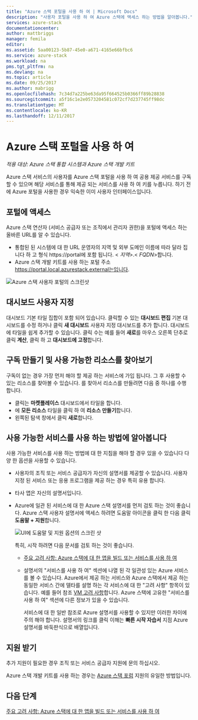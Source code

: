 ```yaml
---
title: "Azure 스택 포털을 사용 하 여 | Microsoft Docs"
description: "사용자 포털을 사용 하 여 Azure 스택에 액세스 하는 방법을 알아봅니다."
services: azure-stack
documentationcenter: 
author: mattbriggs
manager: femila
editor: 
ms.assetid: 5aa00123-5b87-45e0-a671-4165e66bfbc6
ms.service: azure-stack
ms.workload: na
pms.tgt_pltfrm: na
ms.devlang: na
ms.topic: article
ms.date: 09/25/2017
ms.author: mabrigg
ms.openlocfilehash: 7c34d7a225be63da95f664525b0366ff89b28838
ms.sourcegitcommit: a5f16c1e2e0573204581c072cf7d237745ff98dc
ms.translationtype: MT
ms.contentlocale: ko-KR
ms.lasthandoff: 12/11/2017
---
```

# <a name="using-the-azure-stack-portal"></a>Azure 스택 포털을 사용 하 여

*적용 대상: Azure 스택 통합 시스템과 Azure 스택 개발 키트*

Azure 스택 서비스의 사용자를 Azure 스택 포털을 사용 하 여 공용 제공 서비스를 구독할 수 있으며 해당 서비스를 통해 제공 되는 서비스를 사용 하 여 키를 누릅니다. 하기 전에 Azure 포털을 사용한 경우 익숙한 이미 사용자 인터페이스입니다.

## <a name="access-the-portal"></a>포털에 액세스

Azure 스택 연산자 (서비스 공급자 또는 조직에서 관리자 권한)을 포털에 액세스 하는 올바른 URL를 알 수 있습니다. 

- 통합된 된 시스템에 대 한 URL 운영자의 지역 및 외부 도메인 이름에 따라 달라 집니다 하 고 형식 https://portal에 포함 됩니다. &lt; *지역*&gt;.&lt; *FQDN*&gt;합니다.
- Azure 스택 개발 키트를 사용 하는 포털 주소 https://portal.local.azurestack.external는입니다.

![Azure 스택 사용자 포털의 스크린샷](media/azure-stack-use-portal/UserPortal.png)

## <a name="customize-the-dashboard"></a>대시보드 사용자 지정

대시보드 기본 타일 집합이 포함 되어 있습니다. 클릭할 수 있는 **대시보드 편집** 기본 대시보드를 수정 하거나 클릭 **새 대시보드** 사용자 지정 대시보드를 추가 합니다. 대시보드에 타일을 쉽게 추가할 수 있습니다. 클릭 수는 예를 들어 **새로**를 마우스 오른쪽 단추로 클릭 **계산**, 클릭 하 고 **대시보드에 고정**합니다.

## <a name="create-subscription-and-browse-available-resources"></a>구독 만들기 및 사용 가능한 리소스를 찾아보기
 
구독이 없는 경우 가장 먼저 해야 할 제공 하는 서비스에 가입 됩니다. 그 후 사용할 수 있는 리소스를 찾아볼 수 있습니다. 를 찾아서 리소스를 만들려면 다음 중 하나를 수행 합니다.

- 클릭는 **마켓플레이스** 대시보드에서 타일을 합니다. 
- 에 **모든 리소스** 타일을 클릭 하 여 **리소스 만들기**합니다.
- 왼쪽된 탐색 창에서 클릭 **새로**합니다.

## <a name="learn-how-to-use-available-services"></a>사용 가능한 서비스를 사용 하는 방법에 알아봅니다

사용 가능한 서비스를 사용 하는 방법에 대 한 지침을 해야 할 경우 있을 수 있습니다 다양 한 옵션을 사용할 수 있습니다.

- 사용자의 조직 또는 서비스 공급자가 자신의 설명서를 제공할 수 있습니다. 사용자 지정 된 서비스 또는 응용 프로그램을 제공 하는 경우 특히 유용 합니다.
- 타사 앱은 자신의 설명서입니다.
- Azure에 일관 된 서비스에 대 한 Azure 스택 설명서를 먼저 검토 하는 것이 좋습니다. Azure 스택 사용자 설명서에 액세스 하려면 도움말 아이콘을 클릭 한 다음 클릭 **도움말 + 지원**합니다.
 
    ![UI에 도움말 및 지원 옵션의 스크린 샷](media/azure-stack-use-portal/HelpAndSupport.png)

    특히, 시작 하려면 다음 문서를 검토 하는 것이 좋습니다.

    - [주요 고려 사항: Azure 스택에 대 한 앱을 빌드 또는 서비스를 사용 하 여](azure-stack-considerations.md)
    - 설명서의 "서비스를 사용 하 여" 섹션에 나열 된 각 일관성 있는 Azure 서비스를 볼 수 있습니다. Azure에서 제공 하는 서비스와 Azure 스택에서 제공 하는 동일한 서비스 간에 델타를 설명 하는 각 서비스에 대 한 "고려 사항" 항목이 있습니다. 예를 들어 참조 [VM 고려 사항](azure-stack-vm-considerations.md)합니다. Azure 스택에 고유한 "서비스를 사용 하 여" 섹션에 다른 정보가 있을 수 있습니다. 
     
      서비스에 대 한 일반 참조로 Azure 설명서를 사용할 수 있지만 이러한 차이에 주의 해야 합니다. 설명서의 링크를 클릭 이해는 **빠른 시작 자습서** 지점 Azure 설명서를 바둑판식으로 배열입니다.

## <a name="get-support"></a>지원 받기

추가 지원이 필요한 경우 조직 또는 서비스 공급자 지원에 문의 하십시오. 

Azure 스택 개발 키트를 사용 하는 경우는 [Azure 스택 포럼](https://social.msdn.microsoft.com/Forums/azure/home?forum=azurestack) 지원의 유일한 방법입니다.

## <a name="next-steps"></a>다음 단계

[주요 고려 사항: Azure 스택에 대 한 앱을 빌드 또는 서비스를 사용 하 여](azure-stack-considerations.md)

